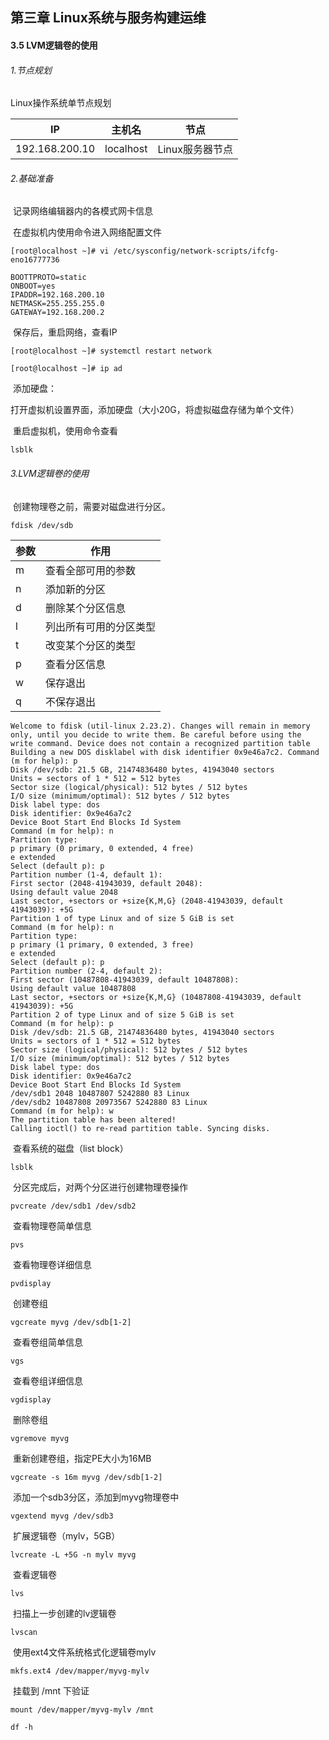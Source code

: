 ## 第三章 Linux系统与服务构建运维

#### 3.5 LVM逻辑卷的使用

###### 1.节点规划

Linux操作系统单节点规划

| IP             | 主机名    | 节点            |
| -------------- | --------- | --------------- |
| 192.168.200.10 | localhost | Linux服务器节点 |

###### 2.基础准备

​	记录网络编辑器内的各模式网卡信息

​	在虚拟机内使用命令进入网络配置文件

```
[root@localhost ~]# vi /etc/sysconfig/network-scripts/ifcfg-eno16777736
```

````
BOOTTPROTO=static
ONBOOT=yes
IPADDR=192.168.200.10
NETMASK=255.255.255.0
GATEWAY=192.168.200.2
````

​	保存后，重启网络，查看IP

```
[root@localhost ~]# systemctl restart network
```

```
[root@localhost ~]# ip ad
```

​	添加硬盘：

​	打开虚拟机设置界面，添加硬盘（大小20G，将虚拟磁盘存储为单个文件）

​	重启虚拟机，使用命令查看

```
lsblk
```

###### 3.LVM逻辑卷的使用

​	创建物理卷之前，需要对磁盘进行分区。

```
fdisk /dev/sdb
```

| 参数 | 作用                   |
| ---- | ---------------------- |
| m    | 查看全部可用的参数     |
| n    | 添加新的分区           |
| d    | 删除某个分区信息       |
| l    | 列出所有可用的分区类型 |
| t    | 改变某个分区的类型     |
| p    | 查看分区信息           |
| w    | 保存退出               |
| q    | 不保存退出             |

```
Welcome to fdisk (util-linux 2.23.2). Changes will remain in memory only, until you decide to write them. Be careful before using the write command. Device does not contain a recognized partition table
Building a new DOS disklabel with disk identifier 0x9e46a7c2. Command (m for help): p
Disk /dev/sdb: 21.5 GB, 21474836480 bytes, 41943040 sectors
Units = sectors of 1 * 512 = 512 bytes
Sector size (logical/physical): 512 bytes / 512 bytes
I/O size (minimum/optimal): 512 bytes / 512 bytes
Disk label type: dos
Disk identifier: 0x9e46a7c2
Device Boot Start End Blocks Id System
Command (m for help): n
Partition type:
p primary (0 primary, 0 extended, 4 free)
e extended
Select (default p): p
Partition number (1-4, default 1):
First sector (2048-41943039, default 2048):
Using default value 2048
Last sector, +sectors or +size{K,M,G} (2048-41943039, default 41943039): +5G
Partition 1 of type Linux and of size 5 GiB is set
Command (m for help): n
Partition type:
p primary (1 primary, 0 extended, 3 free)
e extended
Select (default p): p
Partition number (2-4, default 2):
First sector (10487808-41943039, default 10487808):
Using default value 10487808
Last sector, +sectors or +size{K,M,G} (10487808-41943039, default 41943039): +5G
Partition 2 of type Linux and of size 5 GiB is set
Command (m for help): p
Disk /dev/sdb: 21.5 GB, 21474836480 bytes, 41943040 sectors
Units = sectors of 1 * 512 = 512 bytes
Sector size (logical/physical): 512 bytes / 512 bytes
I/O size (minimum/optimal): 512 bytes / 512 bytes
Disk label type: dos
Disk identifier: 0x9e46a7c2
Device Boot Start End Blocks Id System
/dev/sdb1 2048 10487807 5242880 83 Linux
/dev/sdb2 10487808 20973567 5242880 83 Linux
Command (m for help): w
The partition table has been altered!
Calling ioctl() to re-read partition table. Syncing disks.
```

​	查看系统的磁盘（list block）

```
lsblk
```

​	分区完成后，对两个分区进行创建物理卷操作

```
pvcreate /dev/sdb1 /dev/sdb2
```

​	查看物理卷简单信息

```
pvs
```

​	查看物理卷详细信息

```
pvdisplay
```

​	创建卷组

```
vgcreate myvg /dev/sdb[1-2]
```

​	查看卷组简单信息

```
vgs
```

​	查看卷组详细信息

```
vgdisplay
```

​	删除卷组

```
vgremove myvg
```

​	重新创建卷组，指定PE大小为16MB

```
vgcreate -s 16m myvg /dev/sdb[1-2]
```

​	添加一个sdb3分区，添加到myvg物理卷中

```
vgextend myvg /dev/sdb3
```

​	扩展逻辑卷（mylv，5GB）

```
lvcreate -L +5G -n mylv myvg
```

​	查看逻辑卷

```
lvs
```

​	扫描上一步创建的lv逻辑卷

```
lvscan
```

​	使用ext4文件系统格式化逻辑卷mylv

```
mkfs.ext4 /dev/mapper/myvg-mylv
```

​	挂载到 /mnt 下验证

```
mount /dev/mapper/myvg-mylv /mnt
```

```
df -h
```

​	

